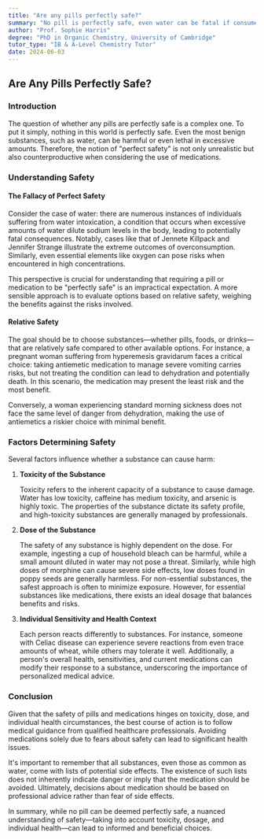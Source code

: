 ```yaml
---
title: "Are any pills perfectly safe?"
summary: "No pill is perfectly safe, even water can be fatal if consumed in excess.  Safety depends on substance toxicity, dosage, and individual sensitivity.  Consult a doctor for safe medication use and dosage."
author: "Prof. Sophie Harris"
degree: "PhD in Organic Chemistry, University of Cambridge"
tutor_type: "IB & A-Level Chemistry Tutor"
date: 2024-06-03
---
```


## Are Any Pills Perfectly Safe?

### Introduction

The question of whether any pills are perfectly safe is a complex one. To put it simply, nothing in this world is perfectly safe. Even the most benign substances, such as water, can be harmful or even lethal in excessive amounts. Therefore, the notion of "perfect safety" is not only unrealistic but also counterproductive when considering the use of medications.

### Understanding Safety

#### The Fallacy of Perfect Safety

Consider the case of water: there are numerous instances of individuals suffering from water intoxication, a condition that occurs when excessive amounts of water dilute sodium levels in the body, leading to potentially fatal consequences. Notably, cases like that of Jennete Killpack and Jennifer Strange illustrate the extreme outcomes of overconsumption. Similarly, even essential elements like oxygen can pose risks when encountered in high concentrations.

This perspective is crucial for understanding that requiring a pill or medication to be "perfectly safe" is an impractical expectation. A more sensible approach is to evaluate options based on relative safety, weighing the benefits against the risks involved.

#### Relative Safety

The goal should be to choose substances—whether pills, foods, or drinks—that are relatively safe compared to other available options. For instance, a pregnant woman suffering from hyperemesis gravidarum faces a critical choice: taking antiemetic medication to manage severe vomiting carries risks, but not treating the condition can lead to dehydration and potentially death. In this scenario, the medication may present the least risk and the most benefit.

Conversely, a woman experiencing standard morning sickness does not face the same level of danger from dehydration, making the use of antiemetics a riskier choice with minimal benefit.

### Factors Determining Safety

Several factors influence whether a substance can cause harm:

1. **Toxicity of the Substance**

   Toxicity refers to the inherent capacity of a substance to cause damage. Water has low toxicity, caffeine has medium toxicity, and arsenic is highly toxic. The properties of the substance dictate its safety profile, and high-toxicity substances are generally managed by professionals.

2. **Dose of the Substance**

   The safety of any substance is highly dependent on the dose. For example, ingesting a cup of household bleach can be harmful, while a small amount diluted in water may not pose a threat. Similarly, while high doses of morphine can cause severe side effects, low doses found in poppy seeds are generally harmless. For non-essential substances, the safest approach is often to minimize exposure. However, for essential substances like medications, there exists an ideal dosage that balances benefits and risks.

3. **Individual Sensitivity and Health Context**

   Each person reacts differently to substances. For instance, someone with Celiac disease can experience severe reactions from even trace amounts of wheat, while others may tolerate it well. Additionally, a person's overall health, sensitivities, and current medications can modify their response to a substance, underscoring the importance of personalized medical advice.

### Conclusion

Given that the safety of pills and medications hinges on toxicity, dose, and individual health circumstances, the best course of action is to follow medical guidance from qualified healthcare professionals. Avoiding medications solely due to fears about safety can lead to significant health issues.

It's important to remember that all substances, even those as common as water, come with lists of potential side effects. The existence of such lists does not inherently indicate danger or imply that the medication should be avoided. Ultimately, decisions about medication should be based on professional advice rather than fear of side effects.

In summary, while no pill can be deemed perfectly safe, a nuanced understanding of safety—taking into account toxicity, dosage, and individual health—can lead to informed and beneficial choices.
    